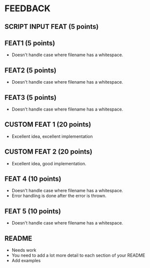 # FEEDBACK

## SCRIPT INPUT FEAT (5 points)

## FEAT1 (5 points)

- Doesn't handle case where filename has a whitespace.

## FEAT2 (5 points)

- Doesn't handle case where filename has a whitespace.

## FEAT3 (5 points)

- Doesn't handle case where filename has a whitespace.

## CUSTOM FEAT 1 (20 points)

- Excellent idea, excellent implementation

## CUSTOM FEAT 2 (20 points)

- Excellent idea, good implementation.

## FEAT 4 (10 points)

- Doesn't handle case where filename has a whitespace.
- Error handling is done after the error is thrown.

## FEAT 5 (10 points)

- Doesn't handle case where filename has a whitespace.

## README

- Needs work
- You need to add a lot more detail to each section of your README
- Add examples
